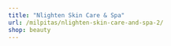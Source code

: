 ```yaml
---
title: "Nlighten Skin Care & Spa"
url: /milpitas/nlighten-skin-care-and-spa-2/
shop: beauty
---
```

